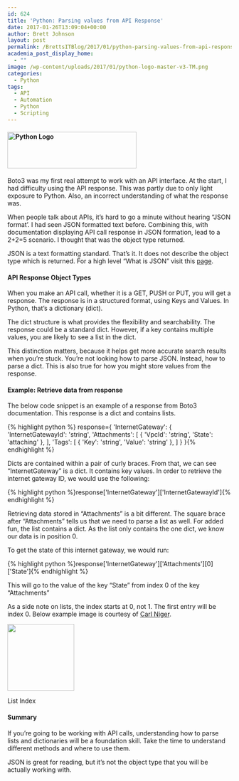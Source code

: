 ```yaml
---
id: 624
title: 'Python: Parsing values from API Response'
date: 2017-01-26T13:09:04+00:00
author: Brett Johnson
layout: post
permalink: /BrettsITBlog/2017/01/python-parsing-values-from-api-response/
academia_post_display_home:
  - ""
image: /wp-content/uploads/2017/01/python-logo-master-v3-TM.png
categories:
  - Python
tags:
  - API
  - Automation
  - Python
  - Scripting
---
```

#### <img class="alignnone" title="Python Logo" src="https://www.python.org/static/img/python-logo.png" width="290" height="82" />

Boto3 was my first real attempt to work with an API interface. At the start, I had difficulty using the API response. This was partly due to only light exposure to Python. Also, an incorrect understanding of what the response was.

When people talk about APIs, it&#8217;s hard to go a minute without hearing &#8220;JSON format&#8217;. I had seen JSON formatted text before. Combining this, with documentation displaying API call response in JSON formation, lead to a 2+2=5 scenario. I thought that was the object type returned.

JSON is a text formatting standard. That&#8217;s it. It does not describe the object type which is returned. For a high level &#8220;What is JSON&#8221; visit this [page](http://developers.squarespace.com/what-is-json/).

#### API Response Object Types

When you make an API call, whether it is a GET, PUSH or PUT, you will get a response. The response is in a structured format, using Keys and Values. In Python, that&#8217;s a dictionary (dict).

The dict structure is what provides the flexibility and searchability. The response could be a standard dict. However, if a key contains multiple values, you are likely to see a list in the dict.

This distinction matters, because it helps get more accurate search results when you&#8217;re stuck. You&#8217;re not looking how to parse JSON. Instead, how to parse a dict. This is also true for how you might store values from the response.

#### Example: Retrieve data from response

The below code snippet is an example of a response from Boto3 documentation. This response is a dict and contains lists.

{% highlight python %}
response={
    'InternetGateway': {
        'InternetGatewayId': 'string',
        'Attachments': [
            {
                'VpcId': 'string',
                'State': 'attaching'
            },
        ],
        'Tags': [
            {
                'Key': 'string',
                'Value': 'string'
            },
        ]
    }
}{% endhighlight %}

Dicts are contained within a pair of curly braces. From that, we can see &#8220;InternetGateway&#8221; is a dict. It contains key values. In order to retrieve the internet gateway ID, we would use the following:

{% highlight python %}response['InternetGateway']['InternetGatewayId']{% endhighlight %}

Retrieving data stored in &#8220;Attachments&#8221; is a bit different. The square brace after &#8220;Attachments&#8221; tells us that we need to parse a list as well. For added fun, the list contains a dict. As the list only contains the one dict, we know our data is in position 0.

To get the state of this internet gateway, we would run:

{% highlight python %}response['InternetGateway']['Attachments'][0]['State']{% endhighlight %}

This will go to the value of the key &#8220;State&#8221; from index 0 of the key &#8220;Attachments&#8221;

As a side note on lists, the index starts at 0, not 1. The first entry will be index 0. Below example image is courtesy of [Carl Niger](https://twitter.com/carl_niger).

<div id="attachment_627" style="width: 160px" class="wp-caption alignnone">
  <a href="https://sdbrett.com/assets/images/2017/01/list-index.png"><img class="size-thumbnail wp-image-627" src="https://sdbrett.com/assets/images/2017/01/list-index-150x150.png" alt="" width="150" height="150" /></a>
  
  <p class="wp-caption-text">
    List Index
  </p>
</div>

#### Summary

If you&#8217;re going to be working with API calls, understanding how to parse lists and dictionaries will be a foundation skill. Take the time to understand different methods and where to use them.

JSON is great for reading, but it&#8217;s not the object type that you will be actually working with.